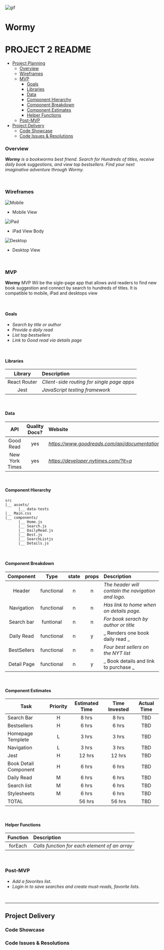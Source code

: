 ![gif](https://media.giphy.com/media/VgNctFELbNwdTNMWRs/giphy.gif)


# Wormy

# PROJECT 2 README <!-- omit in toc -->

- [Project Planning](#Project-Planning)
  - [Overview](#Overview)
  - [Wireframes](#Wireframes)
  - [MVP](#MVP)
    - [Goals](#Goals)
    - [Libraries](#Libraries)
    - [Data](#Data)
    - [Component Hierarchy](#Component-Hierarchy)
    - [Component Breakdown](#Component-Breakdown)
    - [Component Estimates](#Component-Estimates)
    - [Helper Functions](#Helper-Functions)
  - [Post-MVP](#Post-MVP)
- [Project Delivery](#Project-Delivery)
  - [Code Showcase](#Code-Showcase)
  - [Code Issues & Resolutions](#Code-Issues--Resolutions)


### Overview

_**Wormy** is a bookworms best friend. Search for Hundreds of titles, receive daily book suggestions, and view top bestsellers. Find your next imaginative adventure through Wormy._

<br>

### Wireframes


![Mobile](https://i.imgur.com/jUEO5Jr.png)

- Mobile View

![iPad](https://i.imgur.com/Gy2k3sz.png)

- iPad View Body

![Desktop](https://i.imgur.com/sQLzXYr.png)

- Desktop View


<br>

### MVP

**Wormy** MVP Wil be the sigle-page app that allows avid readers to find new book suggestion and connect by search to hundreds of titles. It is compatible to mobile, iPad and desktops view

<br>

#### Goals

- _Search by title or author_
- _Provide a daily read_
- _List top bestsellers_
- _Link to Good read via details page_


<br>

#### Libraries


|     Library      | Description                                |
| :--------------: | :----------------------------------------- |
|   React Router   | _Client-side routing for single page apps_ |
|       Jest       |      _JavaScript testing framework_        |


<br>

#### Data



|    API     | Quality Docs? | Website       | Sample Query                            |
| :--------: | :-----------: | :------------ | :-------------------------------------- |
|Good Read| yes | _https://www.goodreads.com/api/documentation_ | _https://www.goodreads.com/search.xml?key=ybeFDV188bV1sTPf7xemw&q=Ender%27s+Game_ |
|New York Times| yes | _https://developer.nytimes.com/?it=a_ | _https://api.nytimes.com/svc/books/v3/lists/overview/.json?api-key=sJ7v7xRwG0tQ9Z3wxgHJVmvRqPeKrIea_ |


<br>

#### Component Hierarchy



```
src
|__ assets/
      |__ data-tests
|__ Main.css
|__ components/
      |__ Home.js
      |__ Search.js
      |__ DailyRead.js
      |__ Best.js
      |__ SearchListjs
      |__ Details.js
```

<br>

#### Component Breakdown


|  Component   |    Type    | state | props | Description                                                      |
| :----------: | :--------: | :---: | :---: | :--------------------------------------------------------------- |
|    Header    | functional |   n   |   n   | _The header will contain the navigation and logo._               |
|  Navigation  | functional |   n   |   n   | _Has link to home when on details page._       |
|   Search bar | funtional  |   n   |   n   | _For book serach by author or title_      |
| Daily Read  | functional |   n   |   y   | _ Renders one book daily read _                 |
| BestSellers | functional |   n   |   n   | _Four best sellers on the NYT list_ |
| Detail Page | functional |   n   |   y   | _ Book details and link to purchase _            |
<br>

#### Component Estimates


| Task                | Priority | Estimated Time | Time Invested | Actual Time |
| ------------------- | :------: | :------------: | :-----------: | :---------: |
| Search Bar   |    H     |     8 hrs      |     8 hrs     |     TBD    |
| Bestsellers  |    H     |     6 hrs      |     6 hrs     |     TBD    |
| Homepage  Templete |     L    |     3 hrs      |     3 hrs     |     TBD    |
| Navigation   |    L     |     3 hrs      |     3 hrs     |     TBD    |
| Jest  |    H     |     12 hrs      |     12 hrs     |     TBD    |
| Book Detail Component|    H     |     6 hrs      |     6 hrs     |     TBD     |
| Daily Read |    M     |     6 hrs      |     6 hrs     |     TBD    |
| Search list   |    M     |     6 hrs      |     6 hrs     |     TBD    |
| Stylesheets |    M     |     6 hrs      |     6 hrs     |     TBD    |
| TOTAL               |          |     56 hrs      |     56 hrs     |     TBD     |

<br>

#### Helper Functions


|  Function  | Description                                |
| :--------: | :----------------------------------------- |
| forEach| _Calls function for each element of an array_ |

<br>

### Post-MVP


- _Add a favorites list._
- _Login in to save searches and create must-reads, favorite lists._

<br>

***

## Project Delivery

### Code Showcase



### Code Issues & Resolutions

